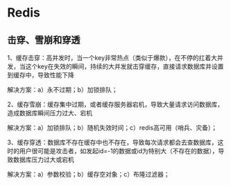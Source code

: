 # Redis

## 击穿、雪崩和穿透

1、缓存击穿：高并发时，当一个key非常热点（类似于爆款），在不停的扛着大并发，当这个key在失效的瞬间，持续的大并发就击穿缓存，直接请求数据库并设置到缓存中，导致性能下降

解决方案：a）永不过期；b）加锁排队；

2、缓存雪崩：缓存集中过期，或者缓存服务器宕机，导致大量请求访问数据库，造成数据库瞬间压力过大、宕机

解决方案：a）加锁排队；b）随机失效时间；c）redis高可用（哨兵、灾备）；

3、缓存穿透：数据库不存在缓存中也不存在，导致每次请求都会去查数据库，这时的用户很可能是攻击者，如发起id=-1的数据或id为特别大（不存在的数据），导致数据库压力过大或宕机

解决方案：a）参数校验；b）缓存空对象；c）布隆过滤器；


